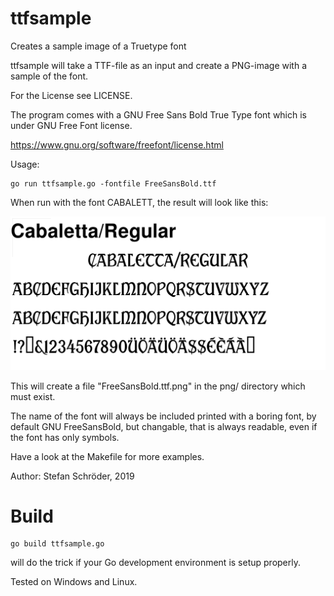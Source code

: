 # ttfsample
Creates a sample image of a Truetype font

ttfsample will take a TTF-file as an input and create a PNG-image 
with a sample of the font. 

For the License see LICENSE.

The program comes with a GNU Free Sans Bold True Type font which 
is under GNU Free Font license.

https://www.gnu.org/software/freefont/license.html

Usage:

    go run ttfsample.go -fontfile FreeSansBold.ttf

When run with the font CABALETT, the result will look like this:

![Sample](https://raw.githubusercontent.com/StefanSchroeder/ttfsample/master/sample/CABALETT.TTF.png)

This will create a file "FreeSansBold.ttf.png" in the png/ directory which must exist.

The name of the font will always be included printed with a boring 
font, by default GNU FreeSansBold, but changable, that is always 
readable, even if the font has only symbols.

Have a look at the Makefile for more examples.

Author: Stefan Schröder, 2019

# Build

    go build ttfsample.go 

will do the trick if your Go development environment is setup properly.

Tested on Windows and Linux.





